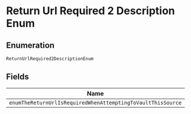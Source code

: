 
# Return Url Required 2 Description Enum

## Enumeration

`ReturnUrlRequired2DescriptionEnum`

## Fields

| Name |
|  --- |
| `enumTheReturnUrlIsRequiredWhenAttemptingToVaultThisSource` |

